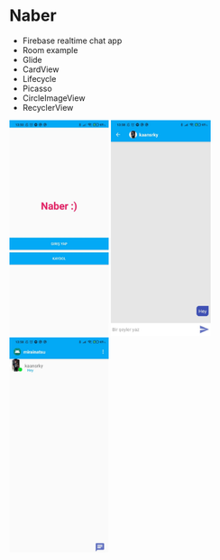 # Naber
* Firebase realtime chat app
* Room example
* Glide
* CardView
* Lifecycle
* Picasso
* CircleImageView
* RecyclerView


<div>
<img src="https://github.com/kkaansrky/naber/blob/master/screenshots/main.jpeg" width="35%" height="35%">
<img src="https://github.com/kkaansrky/naber/blob/master/screenshots/chat.jpeg"width="35%" height="35%">
<img src="https://github.com/kkaansrky/naber/blob/master/screenshots/chatlist.jpeg"width="35%" height="35%">
</div>
